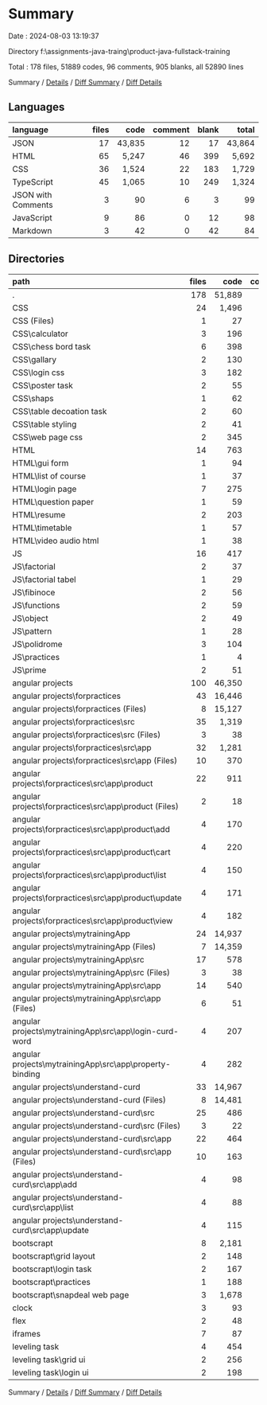 # Summary

Date : 2024-08-03 13:19:37

Directory f:\\assignments-java-traing\\product-java-fullstack-training

Total : 178 files,  51889 codes, 96 comments, 905 blanks, all 52890 lines

Summary / [Details](details.md) / [Diff Summary](diff.md) / [Diff Details](diff-details.md)

## Languages
| language | files | code | comment | blank | total |
| :--- | ---: | ---: | ---: | ---: | ---: |
| JSON | 17 | 43,835 | 12 | 17 | 43,864 |
| HTML | 65 | 5,247 | 46 | 399 | 5,692 |
| CSS | 36 | 1,524 | 22 | 183 | 1,729 |
| TypeScript | 45 | 1,065 | 10 | 249 | 1,324 |
| JSON with Comments | 3 | 90 | 6 | 3 | 99 |
| JavaScript | 9 | 86 | 0 | 12 | 98 |
| Markdown | 3 | 42 | 0 | 42 | 84 |

## Directories
| path | files | code | comment | blank | total |
| :--- | ---: | ---: | ---: | ---: | ---: |
| . | 178 | 51,889 | 96 | 905 | 52,890 |
| CSS | 24 | 1,496 | 0 | 238 | 1,734 |
| CSS (Files) | 1 | 27 | 0 | 2 | 29 |
| CSS\\calculator | 3 | 196 | 0 | 17 | 213 |
| CSS\\chess bord task | 6 | 398 | 0 | 143 | 541 |
| CSS\\gallary | 2 | 130 | 0 | 15 | 145 |
| CSS\\login css | 3 | 182 | 0 | 19 | 201 |
| CSS\\poster task | 2 | 55 | 0 | 2 | 57 |
| CSS\\shaps | 1 | 62 | 0 | 2 | 64 |
| CSS\\table decoation task | 2 | 60 | 0 | 2 | 62 |
| CSS\\table styling | 2 | 41 | 0 | 6 | 47 |
| CSS\\web page css | 2 | 345 | 0 | 30 | 375 |
| HTML | 14 | 763 | 0 | 51 | 814 |
| HTML\\gui form | 1 | 94 | 0 | 8 | 102 |
| HTML\\list of course | 1 | 37 | 0 | 4 | 41 |
| HTML\\login page | 7 | 275 | 0 | 20 | 295 |
| HTML\\question paper | 1 | 59 | 0 | 5 | 64 |
| HTML\\resume | 2 | 203 | 0 | 12 | 215 |
| HTML\\timetable | 1 | 57 | 0 | 0 | 57 |
| HTML\\video audio html | 1 | 38 | 0 | 2 | 40 |
| JS | 16 | 417 | 9 | 24 | 450 |
| JS\\factorial | 2 | 37 | 3 | 3 | 43 |
| JS\\factorial tabel | 1 | 29 | 0 | 1 | 30 |
| JS\\fibinoce | 2 | 56 | 3 | 4 | 63 |
| JS\\functions | 2 | 59 | 0 | 1 | 60 |
| JS\\object | 2 | 49 | 0 | 2 | 51 |
| JS\\pattern | 1 | 28 | 0 | 3 | 31 |
| JS\\polidrome | 3 | 104 | 0 | 7 | 111 |
| JS\\practices | 1 | 4 | 0 | 0 | 4 |
| JS\\prime | 2 | 51 | 3 | 3 | 57 |
| angular projects | 100 | 46,350 | 68 | 395 | 46,813 |
| angular projects\\forpractices | 43 | 16,446 | 20 | 205 | 16,671 |
| angular projects\\forpractices (Files) | 8 | 15,127 | 6 | 22 | 15,155 |
| angular projects\\forpractices\\src | 35 | 1,319 | 14 | 183 | 1,516 |
| angular projects\\forpractices\\src (Files) | 3 | 38 | 1 | 4 | 43 |
| angular projects\\forpractices\\src\\app | 32 | 1,281 | 13 | 179 | 1,473 |
| angular projects\\forpractices\\src\\app (Files) | 10 | 370 | 2 | 63 | 435 |
| angular projects\\forpractices\\src\\app\\product | 22 | 911 | 11 | 116 | 1,038 |
| angular projects\\forpractices\\src\\app\\product (Files) | 2 | 18 | 0 | 8 | 26 |
| angular projects\\forpractices\\src\\app\\product\\add | 4 | 170 | 1 | 20 | 191 |
| angular projects\\forpractices\\src\\app\\product\\cart | 4 | 220 | 0 | 27 | 247 |
| angular projects\\forpractices\\src\\app\\product\\list | 4 | 150 | 6 | 24 | 180 |
| angular projects\\forpractices\\src\\app\\product\\update | 4 | 171 | 2 | 19 | 192 |
| angular projects\\forpractices\\src\\app\\product\\view | 4 | 182 | 2 | 18 | 202 |
| angular projects\\mytrainingApp | 24 | 14,937 | 41 | 92 | 15,070 |
| angular projects\\mytrainingApp (Files) | 7 | 14,359 | 6 | 20 | 14,385 |
| angular projects\\mytrainingApp\\src | 17 | 578 | 35 | 72 | 685 |
| angular projects\\mytrainingApp\\src (Files) | 3 | 38 | 1 | 4 | 43 |
| angular projects\\mytrainingApp\\src\\app | 14 | 540 | 34 | 68 | 642 |
| angular projects\\mytrainingApp\\src\\app (Files) | 6 | 51 | 0 | 16 | 67 |
| angular projects\\mytrainingApp\\src\\app\\login-curd-word | 4 | 207 | 16 | 24 | 247 |
| angular projects\\mytrainingApp\\src\\app\\property-binding | 4 | 282 | 18 | 28 | 328 |
| angular projects\\understand-curd | 33 | 14,967 | 7 | 98 | 15,072 |
| angular projects\\understand-curd (Files) | 8 | 14,481 | 6 | 20 | 14,507 |
| angular projects\\understand-curd\\src | 25 | 486 | 1 | 78 | 565 |
| angular projects\\understand-curd\\src (Files) | 3 | 22 | 1 | 5 | 28 |
| angular projects\\understand-curd\\src\\app | 22 | 464 | 0 | 73 | 537 |
| angular projects\\understand-curd\\src\\app (Files) | 10 | 163 | 0 | 32 | 195 |
| angular projects\\understand-curd\\src\\app\\add | 4 | 98 | 0 | 11 | 109 |
| angular projects\\understand-curd\\src\\app\\list | 4 | 88 | 0 | 14 | 102 |
| angular projects\\understand-curd\\src\\app\\update | 4 | 115 | 0 | 16 | 131 |
| bootscrapt | 8 | 2,181 | 9 | 135 | 2,325 |
| bootscrapt\\grid layout | 2 | 148 | 0 | 16 | 164 |
| bootscrapt\\login task | 2 | 167 | 0 | 10 | 177 |
| bootscrapt\\practices | 1 | 188 | 8 | 8 | 204 |
| bootscrapt\\snapdeal web page | 3 | 1,678 | 1 | 101 | 1,780 |
| clock | 3 | 93 | 1 | 7 | 101 |
| flex | 2 | 48 | 0 | 12 | 60 |
| iframes | 7 | 87 | 0 | 8 | 95 |
| leveling task | 4 | 454 | 9 | 35 | 498 |
| leveling task\\grid ui | 2 | 256 | 8 | 24 | 288 |
| leveling task\\login ui | 2 | 198 | 1 | 11 | 210 |

Summary / [Details](details.md) / [Diff Summary](diff.md) / [Diff Details](diff-details.md)